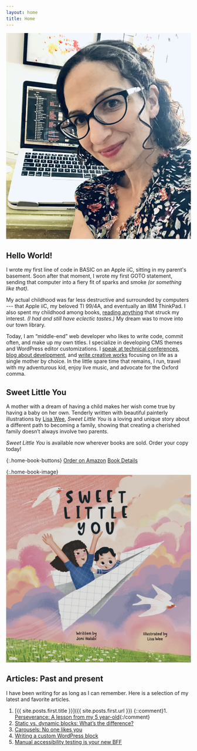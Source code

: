 ```yaml
---
layout: home
title: Home
---
```


<section markdown="1" class="home-intro" aria-label="Introduction">

<div markdown="1">

![Joni, a white woman with dark curly hair and glasses, is sitting with her back to a desk. On the desk is an open laptop. The screen shows blurred out computer code.](/assets/images/head-shot-joni-halabi.jpg)

</div>

<div markdown="1">

## Hello World!

I wrote my first line of code in BASIC on an Apple iiC, sitting in my parent's basement. Soon after that moment, I wrote my first GOTO statement, sending that computer into a fiery fit of sparks and smoke _(or something like that)_.

My actual childhood was far less destructive and surrounded by computers --- that Apple iiC, my beloved TI 99/4A, and eventually an IBM ThinkPad. I also spent my childhood among books, [reading anything](/reading/) that struck my interest. _(I had and still have eclectic tastes.)_ My dream was to move into our town library.

Today, I am “middle-end” web developer who likes to write code, commit often, and make up my own titles. I specialize in developing CMS themes and WordPress editor customizations. I [speak at technical conferences](/speaking/), [blog about development](/blog/), and [write creative works](/book/) focusing on life as a single mother by choice. In the little spare time that remains, I run, travel with my adventurous kid, enjoy live music, and advocate for the Oxford comma.

</div>

</section>



<section markdown="1" class="home-book" aria-label="Sweet Little You">

<div markdown="1" class="home-book-content">

## Sweet Little You

A mother with a dream of having a child makes her wish come true by having a baby on her own. Tenderly written with beautiful painterly illustrations by [Lisa Wee](https://www.lisawee12.com/), _Sweet Little You_ is a loving and unique story about a different path to becoming a family, showing that creating a cherished family doesn’t always involve two parents.

*Sweet Little You* is available now wherever books are sold. Order your copy today!

{:.home-book-buttons}
[Order on Amazon](https://www.amazon.com/Sweet-Little-You-Joni-Halabi/dp/057839216X/) [Book Details](/book/)

</div>

{:.home-book-image}
![Book cover of Sweet Little You featuring a mom and baby flying in a paper airplane](/assets/images/sweet-little-you-cover.jpg)

</section>



<section markdown="1" class="home-articles" aria-label="Blog articles">

## Articles: Past and present

I have been writing for as long as I can remember. Here is a selection of my latest and favorite articles.

1. [{{ site.posts.first.title }}]({{ site.posts.first.url }})
{::comment}1. [Perseverance: A lesson from my 5 year-old](/blog/2024/02/22/perseverance/){:/comment}
1. [Static vs. dynamic blocks: What’s the difference?](https://developer.wordpress.org/news/2023/02/27/static-vs-dynamic-blocks-whats-the-difference/)
1. [Carousels: No one likes you](/blog/2022/03/08/carousels-no-one-likes-you/)
1. [Writing a custom WordPress block](/blog/2022/09/27/writing-custom-wp-block/)
1. [Manual accessibility testing is your new BFF](/blog/2017/08/08/manual-accessibility-testing/)

</section>
